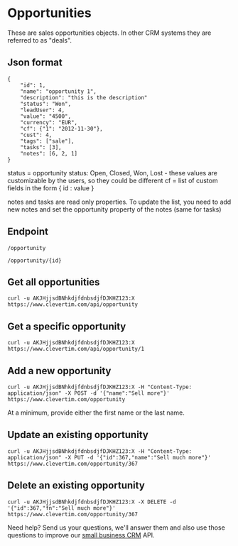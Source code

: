 Opportunities
=============

These are sales opportunities objects. In other CRM systems they are referred to as "deals".

Json format
-----------

    {
		"id": 1,
		"name": "opportunity 1",
		"description": "this is the description"
		"status": "Won",
		"leadUser": 4,
		"value": "4500",
		"currency": "EUR",
		"cf": {"1": "2012-11-30"},
		"cust": 4,
		"tags": ["sale"],
		"tasks": [3],
		"notes": [6, 2, 1]
    }


status = opportunity status: Open, Closed, Won, Lost - these values are customizable by the users, so they could be different
cf = list of custom fields in the form { id : value }

notes and tasks are read only properties. To update the list, you need to add new notes and set the opportunity property of the notes (same for tasks)
	
Endpoint
--------

    /opportunity

    /opportunity/{id}

Get all opportunities
---------------------

    curl -u AKJHjjsdBNhkdjfdnbsdjfDJKHZ123:X https://www.clevertim.com/api/opportunity

Get a specific opportunity
--------------------------

    curl -u AKJHjjsdBNhkdjfdnbsdjfDJKHZ123:X https://www.clevertim.com/api/opportunity/1

Add a new opportunity
---------------------

    curl -u AKJHjjsdBNhkdjfdnbsdjfDJKHZ123:X -H "Content-Type: application/json" -X POST -d '{"name":"Sell more"}' https://www.clevertim.com/opportunity
	
At a minimum, provide either the first name or the last name.

Update an existing opportunity
------------------------------

    curl -u AKJHjjsdBNhkdjfdnbsdjfDJKHZ123:X -H "Content-Type: application/json" -X PUT -d '{"id":367,"name":"Sell much more"}' https://www.clevertim.com/opportunity/367
	
Delete an existing opportunity
------------------------------

    curl -u AKJHjjsdBNhkdjfdnbsdjfDJKHZ123:X -X DELETE -d '{"id":367,"fn":"Sell much more"}' https://www.clevertim.com/opportunity/367

Need help? Send us your questions, we'll answer them and also use those questions to improve our [small business CRM](http://www.clevertim.com) API.